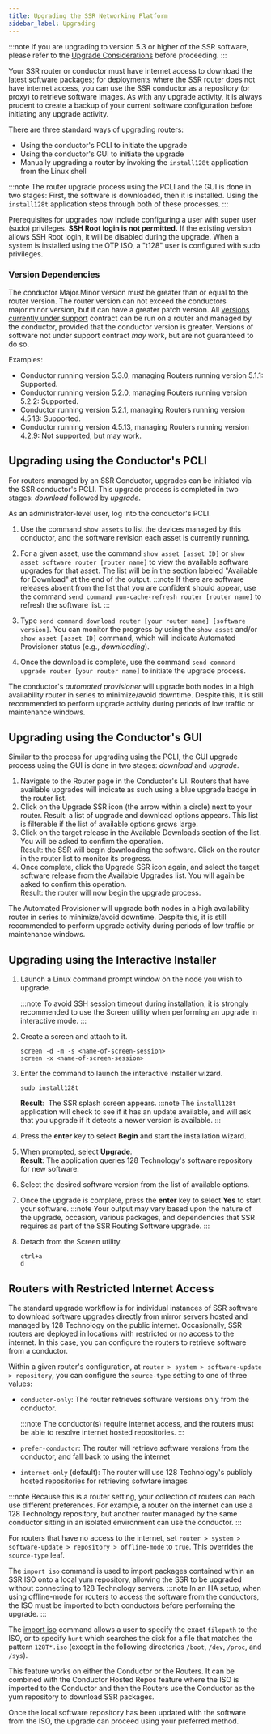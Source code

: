 ```yaml
---
title: Upgrading the SSR Networking Platform
sidebar_label: Upgrading
---
```


:::note
If you are upgrading to version 5.3 or higher of the SSR software, please refer to the [Upgrade Considerations](intro_upgrade_considerations.md) before proceeding.
:::

Your SSR router or conductor must have internet access to download the latest software packages; for deployments where the SSR router does not have internet access, you can use the SSR conductor as a repository (or proxy) to retrieve software images. As with any upgrade activity, it is always prudent to create a backup of your current software configuration before initiating any upgrade activity.

There are three standard ways of upgrading routers:

- Using the conductor's PCLI to initiate the upgrade
- Using the conductor's GUI to initiate the upgrade
- Manually upgrading a router by invoking the `install128t` application from the Linux shell

:::note
The router upgrade process using the PCLI and the GUI is done in two stages: First, the software is downloaded, then it is installed. Using the `install128t` application steps through both of these processes.
:::

Prerequisites for upgrades now include configuring a user with super user (sudo) privileges. **SSH Root login is not permitted.** If the existing version allows SSH Root login, it will be disabled during the upgrade. When a system is installed using the OTP ISO, a "t128" user is configured with sudo privileges. 

### Version Dependencies

The conductor Major.Minor version must be greater than or equal to the router version. The router version can not exceed the conductors major.minor version, but it can have a greater patch version. All [versions currently under support](about_support_policy.md) contract can be run on a router and managed by the conductor, provided that the conductor version is greater. Versions of software not under support contract *may* work, but are not guaranteed to do so.  

Examples:
- Conductor running version 5.3.0, managing Routers running version 5.1.1: Supported.
- Conductor running version 5.2.0, managing Routers running version 5.2.2: Supported.
- Conductor running version 5.2.1, managing Routers running version 4.5.13: Supported.
- Conductor running version 4.5.13, managing Routers running version 4.2.9: Not supported, but may work.

## Upgrading using the Conductor's PCLI

For routers managed by an SSR Conductor, upgrades can be initiated via the SSR conductor's PCLI. This upgrade process is completed in two stages: *download* followed by *upgrade*.

As an administrator-level user, log into the conductor's PCLI.

1. Use the command `show assets` to list the devices managed by this conductor, and the software revision each asset is currently running.

2. For a given asset, use the command `show asset [asset ID]` or `show asset software router [router name]`  to view the available software upgrades for that asset. The list will be in the section labeled "Available for Download" at the end of the output.
   :::note
   If there are software releases absent from the list that you are confident should appear, use the command `send command yum-cache-refresh router [router name]` to refresh the software list.
   :::

3. Type `send command download router [your router name] [software version]`. You can monitor the progress by using the `show asset` and/or `show asset [asset ID]` command, which will indicate Automated Provisioner status (e.g., *downloading*).

4. Once the download is complete, use the command `send command upgrade router [your router name]` to initiate the upgrade process.

The conductor's _automated provisioner_ will upgrade both nodes in a high availability router in series to minimize/avoid downtime. Despite this, it is still recommended to perform upgrade activity during periods of low traffic or maintenance windows.

## Upgrading using the Conductor's GUI

Similar to the process for upgrading using the PCLI, the GUI upgrade process using the GUI is done in two stages: *download* and *upgrade*.

1. Navigate to the Router page in the Conductor's UI. Routers that have available upgrades will indicate as such using a blue upgrade badge in the router list.
2. Click on the Upgrade SSR icon (the arrow within a circle) next to your router. Result: a list of upgrade and download options appears. This list is filterable if the list of available options grows large.
3. Click on the target release in the Available Downloads section of the list. You will be asked to confirm the operation.<br/>Result: the SSR will begin downloading the software. Click on the router in the router list to monitor its progress.
4. Once complete, click the Upgrade SSR icon again, and select the target software release from the Available Upgrades list. You will again be asked to confirm this operation.<br/>Result: the router will now begin the upgrade process.

The Automated Provisioner will upgrade both nodes in a high availability router in series to minimize/avoid downtime. Despite this, it is still recommended to perform upgrade activity during periods of low traffic or maintenance windows.

## Upgrading using the Interactive Installer

1. Launch a Linux command prompt window on the node you wish to upgrade.

   :::note
   To avoid SSH session timeout during installation, it is strongly recommended to use the Screen utility when performing an upgrade in interactive mode.
   :::

2. Create a screen and attach to it.
   ```
   screen -d -m -s <name-of-screen-session>
   screen -x <name-of-screen-session>
   ```
3. Enter the command to launch the interactive installer wizard.

   ```
   sudo install128t
   ```

   **Result**:  The SSR splash screen appears.
   :::note
   The `install128t` application will check to see if it has an update available, and will ask that you upgrade if it detects a newer version is available.
   :::

4. Press the **enter** key to select **Begin** and start the installation wizard.

5. When prompted, select **Upgrade**.<br/>**Result**: The application queries 128 Technology's software repository for new software.

6. Select the desired software version from the list of available options.

7. Once the upgrade is complete, press the **enter** key to select **Yes** to start your software.
   :::note
   Your output may vary based upon the nature of the upgrade, occasion, various packages, and dependencies that SSR requires as part of the SSR Routing Software upgrade.
   :::
   
8. Detach from the Screen utility.
   ```
   ctrl+a
   d
   ```

## Routers with Restricted Internet Access

The standard upgrade workflow is for individual instances of SSR software to download software upgrades directly from mirror servers hosted and managed by 128 Technology on the public internet. Occasionally, SSR routers are deployed in locations with restricted or no access to the internet. In this case, you can configure the routers to retrieve software from a conductor.

Within a given router's configuration, at `router > system > software-update > repository`, you can configure the `source-type` setting to one of three values:

- `conductor-only`: The router retrieves software versions only from the conductor.

  :::note 
  The conductor(s) require internet access, and the routers must be able to resolve internet hosted repositories.
  :::
- `prefer-conductor`: The router will retrieve software versions from the conductor, and fall back to using the internet
- `internet-only` (default): The router will use 128 Technology's publicly hosted repositories for retrieving sofwtare images

:::note
Because this is a router setting, your collection of routers can each use different preferences. For example, a router on the internet can use a 128 Technology repository, but another router managed by the same conductor sitting in an isolated environment can use the conductor.
:::

For routers that have no access to the internet, set `router > system > software-update > repository > offline-mode` to `true`. This overrides the `source-type` leaf.

The `import iso` command is used to import packages contained within an SSR ISO onto a local yum repository, allowing the SSR to be upgraded without connecting to 128 Technology servers. 
:::note
In an HA setup, when using offline-mode for routers to access the software from the conductors, the ISO must be imported to both conductors before performing the upgrade.
:::

The [import iso](cli_reference.md#import-iso) command allows a user to specify the exact `filepath` to the ISO, or to specify `hunt` which searches the disk for a file that matches the pattern `128T*.iso` (except in the following directories `/boot`, `/dev`, `/proc`, and `/sys`).

This feature works on either the Conductor or the Routers. It can be combined with the Conductor Hosted Repos feature where the ISO is imported to the Conductor and then the Routers use the Conductor as the yum repository to download SSR packages.

Once the local software repository has been updated with the software from the ISO, the upgrade can proceed using your preferred method.
